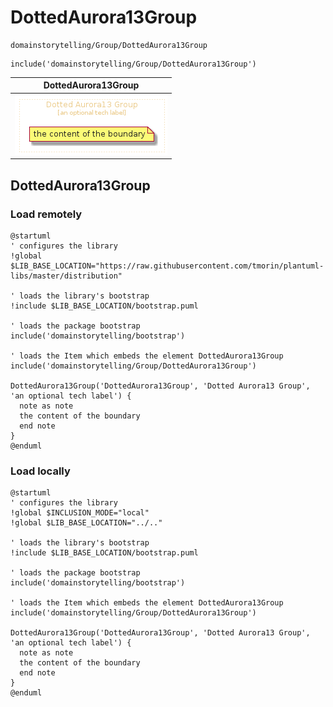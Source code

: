 # DottedAurora13Group


```text
domainstorytelling/Group/DottedAurora13Group
```

```text
include('domainstorytelling/Group/DottedAurora13Group')
```



| DottedAurora13Group |
| :---: |
| ![illustration for DottedAurora13Group](../../domainstorytelling/Group/DottedAurora13Group.Local.png) |




## DottedAurora13Group

### Load remotely
```plantuml
@startuml
' configures the library
!global $LIB_BASE_LOCATION="https://raw.githubusercontent.com/tmorin/plantuml-libs/master/distribution"

' loads the library's bootstrap
!include $LIB_BASE_LOCATION/bootstrap.puml

' loads the package bootstrap
include('domainstorytelling/bootstrap')

' loads the Item which embeds the element DottedAurora13Group
include('domainstorytelling/Group/DottedAurora13Group')

DottedAurora13Group('DottedAurora13Group', 'Dotted Aurora13 Group', 'an optional tech label') {
  note as note
  the content of the boundary
  end note
}
@enduml
```

### Load locally
```plantuml
@startuml
' configures the library
!global $INCLUSION_MODE="local"
!global $LIB_BASE_LOCATION="../.."

' loads the library's bootstrap
!include $LIB_BASE_LOCATION/bootstrap.puml

' loads the package bootstrap
include('domainstorytelling/bootstrap')

' loads the Item which embeds the element DottedAurora13Group
include('domainstorytelling/Group/DottedAurora13Group')

DottedAurora13Group('DottedAurora13Group', 'Dotted Aurora13 Group', 'an optional tech label') {
  note as note
  the content of the boundary
  end note
}
@enduml
```

